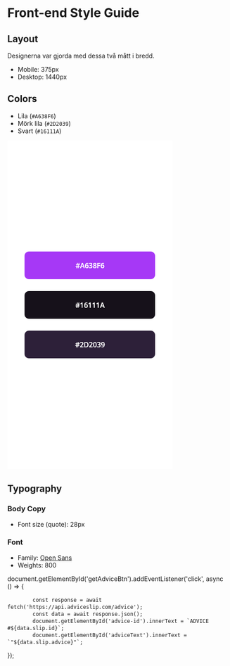 # Front-end Style Guide

## Layout

Designerna var gjorda med dessa två mått i bredd.

- Mobile: 375px
- Desktop: 1440px

## Colors

- Lila (`#A638F6`)
- Mörk lila (`#2D2039`)
- Svart (`#16111A`)

![Se bild på färgerna här =>](./design/colors.png)

## Typography

### Body Copy

- Font size (quote): 28px

### Font

- Family: [Open Sans](https://fonts.google.com/specimen/Open+Sans)
- Weights: 800



document.getElementById('getAdviceBtn').addEventListener('click', async () => {
     
         
            const response = await fetch('https://api.adviceslip.com/advice');
            const data = await response.json();
            document.getElementById('advice-id').innerText = `ADVICE #${data.slip.id}`;
            document.getElementById('adviceText').innerText = `"${data.slip.advice}"`;
           
            
    
        
});
